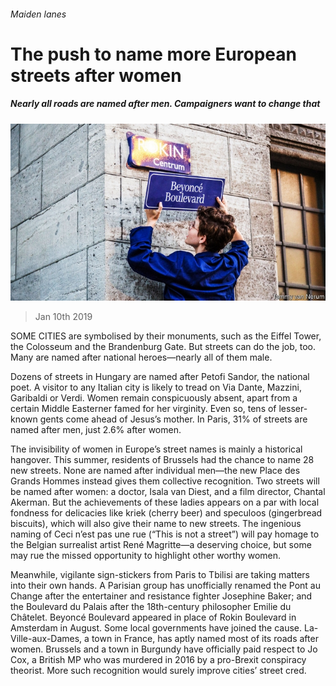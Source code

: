 ###### Maiden lanes

# The push to name more European streets after women 

##### Nearly all roads are named after men. Campaigners want to change that 

![image](images/20190112_EUP003_0.jpg) 

> Jan 10th 2019 

 

SOME CITIES are symbolised by their monuments, such as the Eiffel Tower, the Colosseum and the Brandenburg Gate. But streets can do the job, too. Many are named after national heroes—nearly all of them male. 

Dozens of streets in Hungary are named after Petofi Sandor, the national poet. A visitor to any Italian city is likely to tread on Via Dante, Mazzini, Garibaldi or Verdi. Women remain conspicuously absent, apart from a certain Middle Easterner famed for her virginity. Even so, tens of lesser-known gents come ahead of Jesus’s mother. In Paris, 31% of streets are named after men, just 2.6% after women. 

The invisibility of women in Europe’s street names is mainly a historical hangover. This summer, residents of Brussels had the chance to name 28 new streets. None are named after individual men—the new Place des Grands Hommes instead gives them collective recognition. Two streets will be named after women: a doctor, Isala van Diest, and a film director, Chantal Akerman. But the achievements of these ladies appears on a par with local fondness for delicacies like kriek (cherry beer) and speculoos (gingerbread biscuits), which will also give their name to new streets. The ingenious naming of Ceci n’est pas une rue (“This is not a street”) will pay homage to the Belgian surrealist artist René Magritte—a deserving choice, but some may rue the missed opportunity to highlight other worthy women. 

Meanwhile, vigilante sign-stickers from Paris to Tbilisi are taking matters into their own hands. A Parisian group has unofficially renamed the Pont au Change after the entertainer and resistance fighter Josephine Baker; and the Boulevard du Palais after the 18th-century philosopher Emilie du Châtelet. Beyoncé Boulevard appeared in place of Rokin Boulevard in Amsterdam in August. Some local governments have joined the cause. La-Ville-aux-Dames, a town in France, has aptly named most of its roads after women. Brussels and a town in Burgundy have officially paid respect to Jo Cox, a British MP who was murdered in 2016 by a pro-Brexit conspiracy theorist. More such recognition would surely improve cities’ street cred. 

